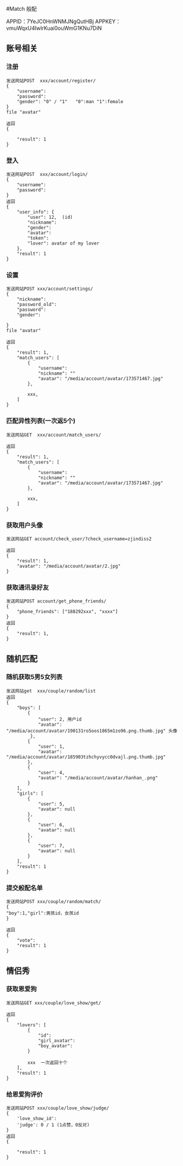 #Match 般配

APPID：7YeJC0HnWNMJNgQutHBj
APPKEY：vmuWqxU4IwlrKuai0ouWmG1KNu7DiN


## 账号相关

### 注册

    发送网站POST  xxx/account/register/
    {
        "username":
        "password":
        "gender": "0" / "1"   "0":man "1":female
    }
    file "avatar"

    返回
    {

        "result": 1
    }

### 登入

    发送网站POST  xxx/account/login/
    {
        "username":
        "password":
    }
    返回
    {
        "user_info": {
            "user": 12,  (id)
            "nickname": 
            "gender": 
            "avatar":
            "token":
            "lover": avatar of my lover 
        },
        "result": 1
    }

### 设置

    发送网站POST xxx/account/settings/
    {
        "nickname":
        "password_old":
        "password":
        "gender":

    }
    file "avatar" 
    
    返回
    {
        "result": 1,
        "match_users": [
            {
                "username": 
                "nickname": ""
                "avatar": "/media/account/avatar/173571467.jpg"
            },

            xxx, 
        ]
    }


### 匹配异性列表(一次返5个)

    发送网站GET  xxx/account/match_users/

    返回
    {
        "result": 1,
        "match_users": [
            {
                "username": 
                "nickname": ""
                "avatar": "/media/account/avatar/173571467.jpg"
            },

            xxx, 
        ]
    }

### 获取用户头像

    发送网站GET account/check_user/?check_username=zjindiss2
    
    返回
    {
        "result": 1,
        "avatar": "/media/account/avatar/2.jpg"
    }

### 获取通讯录好友

    发送网站POST account/get_phone_friends/
    {
        "phone_friends": ["188292xxx", "xxxx"]
    }
    返回
    {
        "result": 1,
    }
        
## 随机匹配

### 随机获取5男5女列表 

    发送网站get  xxx/couple/random/list
    返回
    {
        "boys": [
            {
                "user": 2, 用户id
                "avatar": "/media/account/avatar/190131ro5oos1865m1zo96.png.thumb.jpg" 头像
             },
            {
                "user": 1,
                "avatar": "/media/account/avatar/185903tzhchyvycc0dvajl.png.thumb.jpg"
            },
            {
                "user": 4,
                "avatar": "/media/account/avatar/hanhan_.png"
            }
        ],
        "girls": [
            {
                "user": 5,
                "avatar": null
            },
            {
                "user": 6,
                "avatar": null
            },
            {
                "user": 7,
                "avatar": null
            }
        ],
        "result": 1
    }

### 提交般配名单

    发送网站POST xxx/couple/random/match/
    {
    "boy":1,"girl":男孩id，女孩id
    }
    
    返回
    {
        "vote": 
        "result": 1
    }


## 情侣秀

### 获取恩爱狗

    发送网站GET xxx/couple/love_show/get/

    返回
    {
        "lovers": [
            {
                "id": 
                "girl_avatar": 
                "boy_avatar": 
            }

            xxx  一次返回十个
        ],
        "result": 1
    }

### 给恩爱狗评价

    发送网站POST xxx/couple/love_show/judge/
    {
        'love_show_id':
        'judge': 0 / 1 (1点赞，0反对)
    }
    返回
    {

        "result": 1
    }